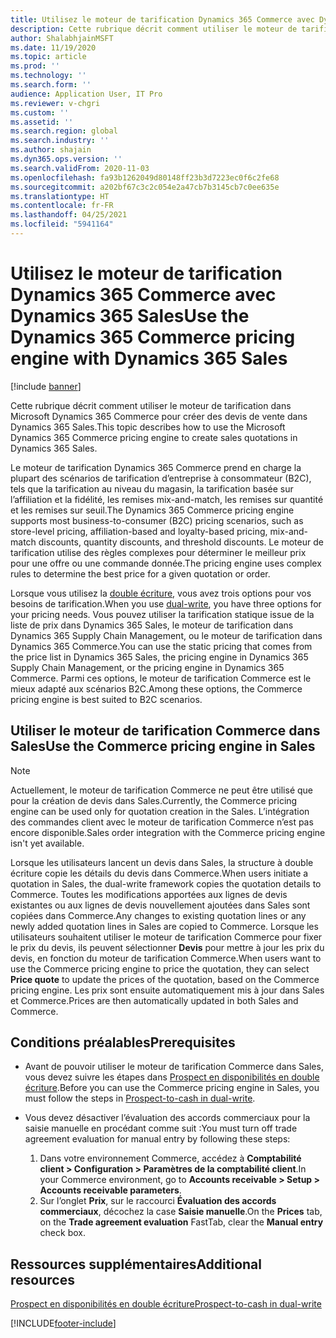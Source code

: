 ```yaml
---
title: Utilisez le moteur de tarification Dynamics 365 Commerce avec Dynamics 365 Sales
description: Cette rubrique décrit comment utiliser le moteur de tarification dans Microsoft Dynamics 365 Commerce pour créer des devis de vente dans Dynamics 365 Sales.
author: ShalabhjainMSFT
ms.date: 11/19/2020
ms.topic: article
ms.prod: ''
ms.technology: ''
ms.search.form: ''
audience: Application User, IT Pro
ms.reviewer: v-chgri
ms.custom: ''
ms.assetid: ''
ms.search.region: global
ms.search.industry: ''
ms.author: shajain
ms.dyn365.ops.version: ''
ms.search.validFrom: 2020-11-03
ms.openlocfilehash: fa93b1262049d80148ff23b3d7223ec0f6c2fe68
ms.sourcegitcommit: a202bf67c3c2c054e2a47cb7b3145cb7c0ee635e
ms.translationtype: HT
ms.contentlocale: fr-FR
ms.lasthandoff: 04/25/2021
ms.locfileid: "5941164"
---
```

# <a name="use-the-dynamics-365-commerce-pricing-engine-with-dynamics-365-sales"></a><span data-ttu-id="e59b5-103">Utilisez le moteur de tarification Dynamics 365 Commerce avec Dynamics 365 Sales</span><span class="sxs-lookup"><span data-stu-id="e59b5-103">Use the Dynamics 365 Commerce pricing engine with Dynamics 365 Sales</span></span>

[!include [banner](../../includes/banner.md)]

<span data-ttu-id="e59b5-104">Cette rubrique décrit comment utiliser le moteur de tarification dans Microsoft Dynamics 365 Commerce pour créer des devis de vente dans Dynamics 365 Sales.</span><span class="sxs-lookup"><span data-stu-id="e59b5-104">This topic describes how to use the Microsoft Dynamics 365 Commerce pricing engine to create sales quotations in Dynamics 365 Sales.</span></span>

<span data-ttu-id="e59b5-105">Le moteur de tarification Dynamics 365 Commerce prend en charge la plupart des scénarios de tarification d’entreprise à consommateur (B2C), tels que la tarification au niveau du magasin, la tarification basée sur l’affiliation et la fidélité, les remises mix-and-match, les remises sur quantité et les remises sur seuil.</span><span class="sxs-lookup"><span data-stu-id="e59b5-105">The Dynamics 365 Commerce pricing engine supports most business-to-consumer (B2C) pricing scenarios, such as store-level pricing, affiliation-based and loyalty-based pricing, mix-and-match discounts, quantity discounts, and threshold discounts.</span></span> <span data-ttu-id="e59b5-106">Le moteur de tarification utilise des règles complexes pour déterminer le meilleur prix pour une offre ou une commande donnée.</span><span class="sxs-lookup"><span data-stu-id="e59b5-106">The pricing engine uses complex rules to determine the best price for a given quotation or order.</span></span>

<span data-ttu-id="e59b5-107">Lorsque vous utilisez la [double écriture](./dual-write-overview.md), vous avez trois options pour vos besoins de tarification.</span><span class="sxs-lookup"><span data-stu-id="e59b5-107">When you use [dual-write](./dual-write-overview.md), you have three options for your pricing needs.</span></span> <span data-ttu-id="e59b5-108">Vous pouvez utiliser la tarification statique issue de la liste de prix dans Dynamics 365 Sales, le moteur de tarification dans Dynamics 365 Supply Chain Management, ou le moteur de tarification dans Dynamics 365 Commerce.</span><span class="sxs-lookup"><span data-stu-id="e59b5-108">You can use the static pricing that comes from the price list in Dynamics 365 Sales, the pricing engine in Dynamics 365 Supply Chain Management, or the pricing engine in Dynamics 365 Commerce.</span></span> <span data-ttu-id="e59b5-109">Parmi ces options, le moteur de tarification Commerce est le mieux adapté aux scénarios B2C.</span><span class="sxs-lookup"><span data-stu-id="e59b5-109">Among these options, the Commerce pricing engine is best suited to B2C scenarios.</span></span>

## <a name="use-the-commerce-pricing-engine-in-sales"></a><span data-ttu-id="e59b5-110">Utiliser le moteur de tarification Commerce dans Sales</span><span class="sxs-lookup"><span data-stu-id="e59b5-110">Use the Commerce pricing engine in Sales</span></span>

> [!NOTE]
> <span data-ttu-id="e59b5-111">Actuellement, le moteur de tarification Commerce ne peut être utilisé que pour la création de devis dans Sales.</span><span class="sxs-lookup"><span data-stu-id="e59b5-111">Currently, the Commerce pricing engine can be used only for quotation creation in the Sales.</span></span> <span data-ttu-id="e59b5-112">L’intégration des commandes client avec le moteur de tarification Commerce n’est pas encore disponible.</span><span class="sxs-lookup"><span data-stu-id="e59b5-112">Sales order integration with the Commerce pricing engine isn't yet available.</span></span>

<span data-ttu-id="e59b5-113">Lorsque les utilisateurs lancent un devis dans Sales, la structure à double écriture copie les détails du devis dans Commerce.</span><span class="sxs-lookup"><span data-stu-id="e59b5-113">When users initiate a quotation in Sales, the dual-write framework copies the quotation details to Commerce.</span></span> <span data-ttu-id="e59b5-114">Toutes les modifications apportées aux lignes de devis existantes ou aux lignes de devis nouvellement ajoutées dans Sales sont copiées dans Commerce.</span><span class="sxs-lookup"><span data-stu-id="e59b5-114">Any changes to existing quotation lines or any newly added quotation lines in Sales are copied to Commerce.</span></span> <span data-ttu-id="e59b5-115">Lorsque les utilisateurs souhaitent utiliser le moteur de tarification Commerce pour fixer le prix du devis, ils peuvent sélectionner **Devis** pour mettre à jour les prix du devis, en fonction du moteur de tarification Commerce.</span><span class="sxs-lookup"><span data-stu-id="e59b5-115">When users want to use the Commerce pricing engine to price the quotation, they can select **Price quote** to update the prices of the quotation, based on the Commerce pricing engine.</span></span> <span data-ttu-id="e59b5-116">Les prix sont ensuite automatiquement mis à jour dans Sales et Commerce.</span><span class="sxs-lookup"><span data-stu-id="e59b5-116">Prices are then automatically updated in both Sales and Commerce.</span></span>

## <a name="prerequisites"></a><span data-ttu-id="e59b5-117">Conditions préalables</span><span class="sxs-lookup"><span data-stu-id="e59b5-117">Prerequisites</span></span>

- <span data-ttu-id="e59b5-118">Avant de pouvoir utiliser le moteur de tarification Commerce dans Sales, vous devez suivre les étapes dans [Prospect en disponibilités en double écriture](./dual-write-prospect-to-cash.md).</span><span class="sxs-lookup"><span data-stu-id="e59b5-118">Before you can use the Commerce pricing engine in Sales, you must follow the steps in [Prospect-to-cash in dual-write](./dual-write-prospect-to-cash.md).</span></span>
- <span data-ttu-id="e59b5-119">Vous devez désactiver l’évaluation des accords commerciaux pour la saisie manuelle en procédant comme suit :</span><span class="sxs-lookup"><span data-stu-id="e59b5-119">You must turn off trade agreement evaluation for manual entry by following these steps:</span></span>

    1. <span data-ttu-id="e59b5-120">Dans votre environnement Commerce, accédez à **Comptabilité client \> Configuration \> Paramètres de la comptabilité client**.</span><span class="sxs-lookup"><span data-stu-id="e59b5-120">In your Commerce environment, go to **Accounts receivable \> Setup \> Accounts receivable parameters**.</span></span>
    1. <span data-ttu-id="e59b5-121">Sur l’onglet **Prix**, sur le raccourci **Évaluation des accords commerciaux**, décochez la case **Saisie manuelle**.</span><span class="sxs-lookup"><span data-stu-id="e59b5-121">On the **Prices** tab, on the **Trade agreement evaluation** FastTab, clear the **Manual entry** check box.</span></span>

## <a name="additional-resources"></a><span data-ttu-id="e59b5-122">Ressources supplémentaires</span><span class="sxs-lookup"><span data-stu-id="e59b5-122">Additional resources</span></span>

[<span data-ttu-id="e59b5-123">Prospect en disponibilités en double écriture</span><span class="sxs-lookup"><span data-stu-id="e59b5-123">Prospect-to-cash in dual-write</span></span>](./dual-write-prospect-to-cash.md)


[!INCLUDE[footer-include](../../../../includes/footer-banner.md)]